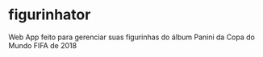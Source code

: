 # figurinhator
Web App feito para gerenciar suas figurinhas do álbum Panini da Copa do Mundo FIFA de 2018

